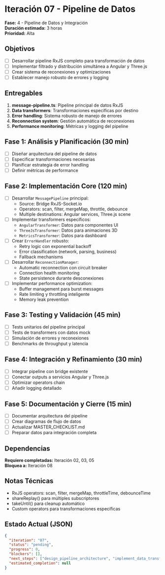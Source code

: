 # Iteración 07 - Pipeline de Datos
**Fase:** 4 - Pipeline de Datos y Integración  
**Duración estimada:** 3 horas  
**Prioridad:** Alta

## Objetivos
- [ ] Desarrollar pipeline RxJS completo para transformación de datos
- [ ] Implementar filtrado y distribución simultánea a Angular y Three.js
- [ ] Crear sistema de reconexiones y optimizaciones
- [ ] Establecer manejo robusto de errores y logging

## Entregables
1. **message-pipeline.ts**: Pipeline principal de datos RxJS
2. **Data transformers**: Transformaciones específicas por destino
3. **Error handling**: Sistema robusto de manejo de errores
4. **Reconnection system**: Gestión automática de reconexiones
5. **Performance monitoring**: Métricas y logging del pipeline

## Fase 1: Análisis y Planificación (30 min)
- [ ] Diseñar arquitectura del pipeline de datos
- [ ] Especificar transformaciones necesarias
- [ ] Planificar estrategia de error handling
- [ ] Definir métricas de performance

## Fase 2: Implementación Core (120 min)
- [ ] Desarrollar `MessagePipeline` principal:
  - Source: Bridge RxJS-Socket.io
  - Operators: scan, filter, mergeMap, throttle, debounce
  - Multiple destinations: Angular services, Three.js scene
- [ ] Implementar transformers específicos:
  - `AngularTransformer`: Datos para componentes UI
  - `ThreeJsTransformer`: Datos para animaciones 3D
  - `MetricsTransformer`: Datos para dashboard
- [ ] Crear `ErrorHandler` robusto:
  - Retry logic con exponential backoff
  - Error classification (network, parsing, business)
  - Fallback mechanisms
- [ ] Desarrollar `ReconnectionManager`:
  - Automatic reconnection con circuit breaker
  - Connection health monitoring
  - State persistence durante desconexiones
- [ ] Implementar performance optimization:
  - Buffer management para burst messages
  - Rate limiting y throttling inteligente
  - Memory leak prevention

## Fase 3: Testing y Validación (45 min)
- [ ] Tests unitarios del pipeline principal
- [ ] Tests de transformers con datos mock
- [ ] Simulación de errores y reconexiones
- [ ] Benchmarks de throughput y latencia

## Fase 4: Integración y Refinamiento (30 min)
- [ ] Integrar pipeline con bridge existente
- [ ] Conectar outputs a servicios Angular y Three.js
- [ ] Optimizar operators chain
- [ ] Añadir logging detallado

## Fase 5: Documentación y Cierre (15 min)
- [ ] Documentar arquitectura del pipeline
- [ ] Crear diagramas de flujo de datos
- [ ] Actualizar MASTER_CHECKLIST.md
- [ ] Preparar datos para integración completa

## Dependencias
**Requiere completadas:** Iteración 02, 03, 05  
**Bloquea a:** Iteración 08

## Notas Técnicas
- RxJS operators: scan, filter, mergeMap, throttleTime, debounceTime
- shareReplay() para múltiples subscriptores
- takeUntil() para cleanup automático
- Custom operators para transformaciones específicas

## Estado Actual (JSON)
```json
{
  "iteration": "07",
  "status": "pending",
  "progress": 0,
  "blockers": [],
  "next_steps": ["design_pipeline_architecture", "implement_data_transformers", "create_error_handling"],
  "estimated_completion": null
}
```
